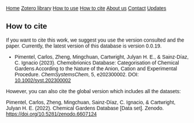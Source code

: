 <html>
<head>
<meta name="viewport" content="width=device-width, initial-scale=1">
<style>
body {
  margin: 0;
  font-family: Arial, Helvetica, sans-serif;
}

.topnav {
  overflow: hidden;
  background-color: #333;
}

.topnav a {
  float: left;
  color: #f2f2f2;
  text-align: center;
  padding: 14px 16px;
  text-decoration: none;
  font-size: 17px;
}

.topnav a:hover {
  background-color: #ddd;
  color: black;
}

.topnav a.active {
  background-color: royalblue;
  color: white;
}
</style>
</head>
<body>

<div class="topnav">
  <a href="https://cpimentelguerra.com/new-chemDB/">Home</a>
  <a href="https://cpimentelguerra.com/new-chemDB/zotero">Zotero library</a>
  <a href="https://cpimentelguerra.com/new-chemDB/howtouse">How to use</a>
  <a class="active" href="https://cpimentelguerra.com/new-chemDB/howtocite">How to cite</a>
  <a href="https://cpimentelguerra.com/new-chemDB/about">About us</a>
  <a href="https://cpimentelguerra.com/#contact">Contact</a>
  <a href="https://cpimentelguerra.com/new-chemDB/updates">Updates</a>
</div>

</body>
</html>

## How to cite

If you want to cite this work, we suggest you use the version consulted and the paper. Currently, the latest version of this database is version 0.0.19.

* Pimentel, Carlos, Zheng, Mingchuan, Cartwright, Julyan H. E., & Sainz-Díaz, C. Ignacio  (2023). Chemobrionics Database: Categorisation of Chemical Gardens According to the Nature of the Anion, Cation and Experimental Procedure. *ChemSystemsChem*, 5, e202300002. DOI: [10.1002/syst.202300002](https://doi.org/10.1002/syst.202300002)

However, you can also cite the global version which includes all the datasets:

Pimentel, Carlos, Zheng, Mingchuan, Sainz-Díaz, C. Ignacio, & Cartwright, Julyan H. E. (2022). Chemical Gardens Database [Data set]. Zenodo. https://doi.org/10.5281/zenodo.6607124

<script type="text/javascript" src="https://d1bxh8uas1mnw7.cloudfront.net/assets/embed.js"></script><div class="altmetric-embed" data-badge-type="donut" data-altmetric-id="142568298"></div>

<span class="__dimensions_badge_embed__" data-doi="10.1002/syst.202300002" data-hide-zero-citations="true" data-style="small_circle"></span><script async src="https://badge.dimensions.ai/badge.js" charset="utf-8"></script>
